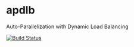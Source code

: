# apdlb
Auto-Parallelization with Dynamic Load Balancing

[![Build Status][actions-badge]][actions-url]

[actions-badge]: https://github.com/lichen-liu/apdlb/actions/workflows/main_ci.yml/badge.svg
[actions-url]: https://github.com/lichen-liu/apdlb/actions?query=workflow%3Amain_ci
